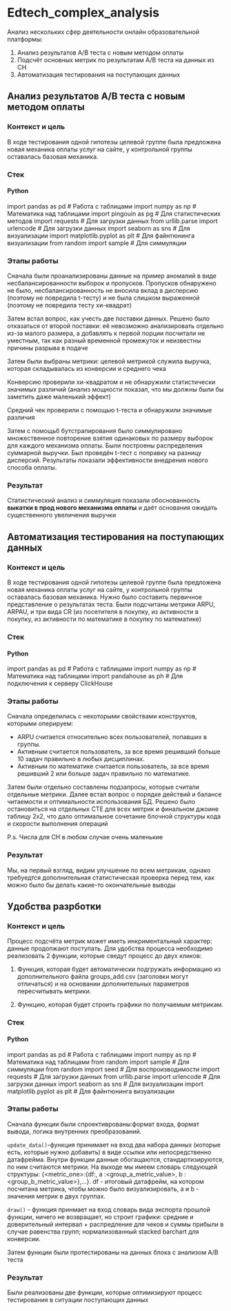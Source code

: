 # Edtech_complex_analysis
Анализ нескольких сфер деятельности онлайн образовательной платформы:
1. Анализ результатов A/B теста с новым методом оплаты
2. Подсчёт основных метрик по результатам A/B теста на данных из CH
3. Автоматизация тестирования на поступающих данных


## Анализ результатов A/B теста с новым методом оплаты

### Контекст и цель

В ходе тестирования одной гипотезы целевой группе была предложена новая механика оплаты услуг на сайте, у контрольной группы оставалась базовая механика.

### Стек

#### Python
import pandas as pd # Работа с таблицами
import numpy as np # Математика над таблицами
import pingouin as pg # Для статистических методов
import requests # Для загрузки данных
from urllib.parse import urlencode # Для загрузки данных
import seaborn as sns # Для визуализации
import matplotlib.pyplot as plt # Для файнтюнинга визуализации
from random import sample # Для симмуляции

### Этапы работы
Сначала были проанализированы данные на пример аномалий в виде несбалансированности выборок и пропусков. Пропусков обнаружено не было, несбалансированность не вносила вклад в дисперсию (поэтому не повредила t-тесту) и не была слишком выраженной (поэтому не повредила тесту хи-квадрат)

Затем встал вопрос, как учесть две поставки данных. Решено было отказаться от второй поставки: её невозможно анализировать отдельно из-за малого размера, а добавлять к первой порции посчитали не уместным, так как разный временной промежуток и неизвестны причины разрыва в подаче

Затем были выбраны метрики: целевой метрикой служила выручка, которая складывалась из конверсии и среднего чека

Конверсию проверили хи-квадратом и не обнаружили статистически значимых различий (анализ мощности показал, что мы должны были бы заметить даже маленький эффект)

Средний чек проверили с помощью t-теста и обнаружили значимые различия

Затем с помощьб бутстрапирования было симмулировано множественное повторение взятия одинаковых по размеру выборок для каждого механизма оплаты. Были построены распределения суммарной выручки. Был проведён t-тест с поправку на разницу дисперсий. Результаты показали эффективности внедрения нового способа оплаты.

### Результат
Статистический анализ и симмуляция показали обоснованность **выкатки в прод нового механизма оплаты** и даёт основания ожидать существенного увеличения выручки

## Автоматизация тестирования на поступающих данных

### Контекст и цель

В ходе тестирования одной гипотезы целевой группе была предложена новая механика оплаты услуг на сайте, у контрольной группы оставалась базовая механика. Нужно было составить первичное представление о результатах теста. Были подсчитаны метрики ARPU, ARPAU, и три вида CR (из посетителя в покупку, из активности в покупку, из активности по математике в покупку по математике)

### Стек

#### Python
import pandas as pd # Работа с таблицами
import numpy as np # Математика над таблицами
import pandahouse as ph # Для подключения к серверу ClickHouse

### Этапы работы
Сначала определились с некоторыми свойствами конструктов, которыми оперируем:
- ARPU считается относительно всех пользователей, попавших в группы.
- Активным считается пользователь, за все время решивший больше 10 задач правильно в любых дисциплинах.
- Активным по математике считается пользователь, за все время решивший 2 или больше задач правильно по математике.

Затем были отдельно составлены подзапросы, которые считали отдельные метрики. Далее встал вопрос о порядке действий и балансе читаемости и оптимальности использования БД. Решено было остановиться на отдельных CTE для всех метрик и финальном джоине таблицу 2x2, что дало оптимальное сочетание блочной структуры кода и скорости выполнения операций

P.s. Числа для CH в любом случае очень маленькие

### Результат
Мы, на первый взгляд, видим улучшение по всем метрикам, однако требуедтся дополнительная статистическая проверка
перед тем, как можно было бы делать какие-то окончательные выводы

## Удобства разрботки

### Контекст и цель

Процесс подсчёта метрик может иметь инкриментальный характер: данные продолжают поступать. Для удобства процесса необходимо реализовать 2 функции, которые сведут процесс до двух кликов:

1) Функция, которая будет автоматически подгружать информацию из дополнительного файла groups_add.csv (заголовки могут отличаться) и на основании дополнительных параметров пересчитывать метрики.

2) Функцию, которая будет строить графики по получаемым метрикам.

### Стек

#### Python
import pandas as pd # Работа с таблицами
import numpy as np # Математика над таблицами
from random import sample # Для симмуляции
from random import seed # Для воспроизводимости
import requests # Для загрузки данных
from urllib.parse import urlencode # Для загрузки данных
import seaborn as sns # Для визуализации
import matplotlib.pyplot as plt # Для файнтюнинга визуализации


### Этапы работы
Сначала функции были спроективрованы:формат входа, формат вывода, логика внутренних преобразований.

`update_data()`-функция принимает на вход два набора данных (которые есть, которые нужно добавить) в виде ссылки или непосредственно датафрейма. Внутри функции данные обогащаются, стандартизируются, по ним считаются метрики. На выходе мы имеем словарь следующей структуры: {<metric_one>:{df:<dataframe>, a :<group_a_metric_value>, b :<group_b_metric_value>},...}. df - итоговый датафрейм, на котором посчитана метрика, чтобы можно было визуализировать, a и b - значения метрик в двух группах.

`draw()` - функция принмает на вход словарь вида экспорта прошлой функции, ничего не возвращает, но строит графики: средние и доверительный интервал + распредление для чеков и суммы прибыли в случае равенства групп; нормализованный stacked barchart для конверсии.
    
Затем функции были протестированы на данных блока с анализом A/B теста


### Результат
Были реализованы две функции, которые оптимизируют процесс тестирования в ситуации поступающих данных
